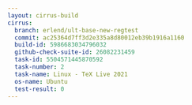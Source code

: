 ```yaml
---
layout: cirrus-build
cirrus:
  branch: erlend/ult-base-new-regtest
  commit: ac25364d7ff3d2e335a8d80012eb39b1916a1160
  build-id: 5986683034796032
  github-check-suite-id: 26082231459
  task-id: 5504571445870592
  task-number: 2
  task-name: Linux - TeX Live 2021
  os-name: Ubuntu
  test-result: 0
---
```

